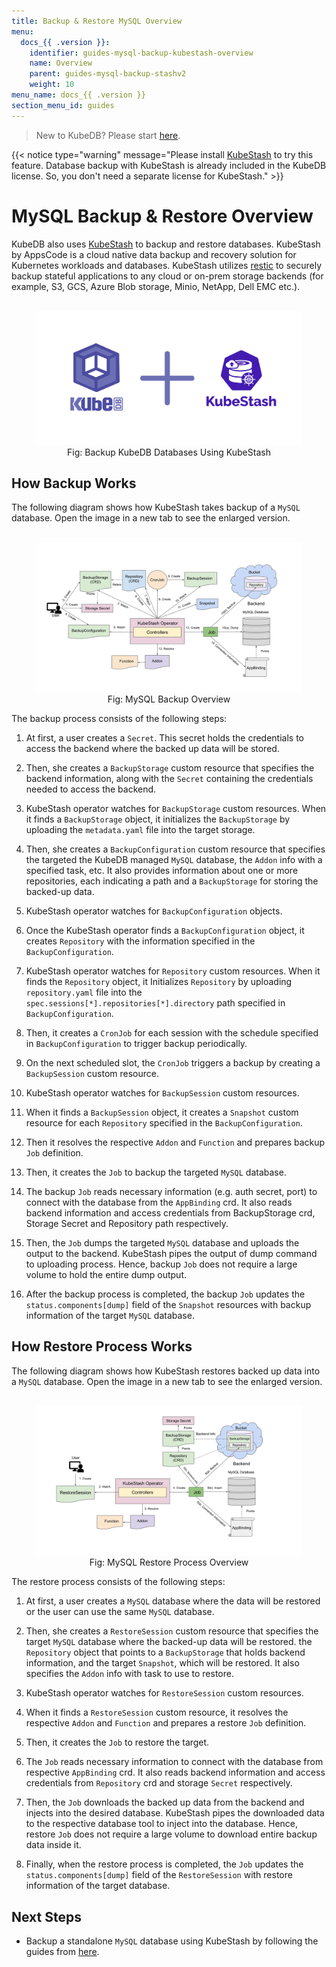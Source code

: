 ```yaml
---
title: Backup & Restore MySQL Overview
menu:
  docs_{{ .version }}:
    identifier: guides-mysql-backup-kubestash-overview
    name: Overview
    parent: guides-mysql-backup-stashv2
    weight: 10
menu_name: docs_{{ .version }}
section_menu_id: guides
---
```


> New to KubeDB? Please start [here](/docs/README.md).

{{< notice type="warning" message="Please install [KubeStash](https://kubestash.com/docs/latest/setup/install/kubestash/) to try this feature. Database backup with KubeStash is already included in the KubeDB license. So, you don't need a separate license for KubeStash." >}}

# MySQL Backup & Restore Overview

KubeDB also uses [KubeStash](https://kubestash.com) to backup and restore databases. KubeStash by AppsCode is a cloud native data backup and recovery solution for Kubernetes workloads and databases. KubeStash utilizes [restic](https://github.com/restic/restic) to securely backup stateful applications to any cloud or on-prem storage backends (for example, S3, GCS, Azure Blob storage, Minio, NetApp, Dell EMC etc.).

<figure align="center">
  <img alt="KubeDB + KubeStash" src="/docs/guides/mysql/backup/kubestash/overview/images/kubedb_plus_kubestash.svg">
<figcaption align="center">Fig: Backup KubeDB Databases Using KubeStash</figcaption>
</figure>

## How Backup Works

The following diagram shows how KubeStash takes backup of a `MySQL` database. Open the image in a new tab to see the enlarged version.

<figure align="center">
  <img alt="MySQL Backup Overview" src="/docs/guides/mysql/backup/kubestash/overview/images/backup_overview.svg">
  <figcaption align="center">Fig: MySQL Backup Overview</figcaption>
</figure>

The backup process consists of the following steps:

1. At first, a user creates a `Secret`. This secret holds the credentials to access the backend where the backed up data will be stored.
2. Then, she creates a `BackupStorage` custom resource that specifies the backend information, along with the `Secret` containing the credentials needed to access the backend.
3. KubeStash operator watches for `BackupStorage` custom resources. When it finds a `BackupStorage` object, it initializes the `BackupStorage` by uploading the `metadata.yaml` file into the target storage.

4. Then, she creates a `BackupConfiguration` custom resource that specifies the targeted the KubeDB managed `MySQL` database, the `Addon` info with a specified task, etc. It also provides information about one or more repositories, each indicating a path and a `BackupStorage` for storing the backed-up data.

5. KubeStash operator watches for `BackupConfiguration` objects.

6. Once the KubeStash operator finds a `BackupConfiguration` object, it creates `Repository` with the information specified in the `BackupConfiguration`.

7. KubeStash operator watches for `Repository` custom resources. When it finds the `Repository` object, it Initializes `Repository` by uploading `repository.yaml` file into the `spec.sessions[*].repositories[*].directory` path specified in `BackupConfiguration`.

8. Then, it creates a `CronJob` for each session with the schedule specified in `BackupConfiguration` to trigger backup periodically.

9. On the next scheduled slot, the `CronJob` triggers a backup by creating a `BackupSession` custom resource.

10. KubeStash operator watches for `BackupSession` custom resources.

11. When it finds a `BackupSession` object, it creates a `Snapshot` custom resource for each `Repository` specified in the `BackupConfiguration`.

12. Then it resolves the respective `Addon` and `Function` and prepares backup `Job` definition.

13. Then, it creates the `Job` to backup the targeted `MySQL` database.

14. The backup `Job` reads necessary information (e.g. auth secret, port)  to connect with the database from the `AppBinding` crd. It also reads backend information and access credentials from BackupStorage crd, Storage Secret and Repository path respectively.

15. Then, the `Job` dumps the targeted `MySQL` database and uploads the output to the backend. KubeStash pipes the output of dump command to uploading process. Hence, backup `Job` does not require a large volume to hold the entire dump output.

16. After the backup process is completed, the backup `Job` updates the `status.components[dump]` field of the `Snapshot` resources with backup information of the target `MySQL` database.

## How Restore Process Works

The following diagram shows how KubeStash restores backed up data into a `MySQL` database. Open the image in a new tab to see the enlarged version.

<figure align="center">
  <img alt="Database Restore Overview" src="/docs/guides/mysql/backup/kubestash/overview/images/restore_overview.svg">
  <figcaption align="center">Fig: MySQL Restore Process Overview</figcaption>
</figure>

The restore process consists of the following steps:

1. At first, a user creates a `MySQL` database where the data will be restored or the user can use the same `MySQL` database.

2. Then, she creates a `RestoreSession` custom resource that specifies the target `MySQL` database where the backed-up data will be restored. the `Repository` object that points to a `BackupStorage` that holds backend information, and the target `Snapshot`, which will be restored. It also specifies the `Addon` info with task to use to restore.

3. KubeStash operator watches for `RestoreSession` custom resources.

4. When it finds a `RestoreSession` custom resource, it resolves the respective `Addon` and `Function` and prepares a restore `Job` definition.

5. Then, it creates the `Job` to restore the target.

6. The `Job` reads necessary information to connect with the database from respective `AppBinding` crd. It also reads backend information and access credentials from `Repository` crd and storage `Secret` respectively.

7. Then, the `Job` downloads the backed up data from the backend and injects into the desired database. KubeStash pipes the downloaded data to the respective database tool to inject into the database. Hence, restore `Job` does not require a large volume to download entire backup data inside it.

8. Finally, when the restore process is completed, the `Job` updates the `status.components[dump]` field of the `RestoreSession` with restore information of the target database.

## Next Steps

- Backup a standalone `MySQL` database using KubeStash by following the guides from [here](/docs/guides/mysql/backup/kubestash/standalonedalone/index.md).
